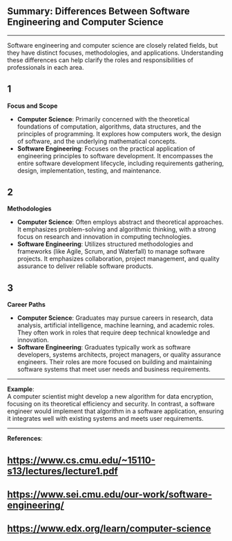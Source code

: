 ## Summary: Differences Between Software Engineering and Computer Science
---  
Software engineering and computer science are closely related fields, but they have distinct focuses, methodologies, and applications. Understanding these differences can help clarify the roles and responsibilities of professionals in each area.

1  
---  
**Focus and Scope**  
- **Computer Science**: Primarily concerned with the theoretical foundations of computation, algorithms, data structures, and the principles of programming. It explores how computers work, the design of software, and the underlying mathematical concepts.
- **Software Engineering**: Focuses on the practical application of engineering principles to software development. It encompasses the entire software development lifecycle, including requirements gathering, design, implementation, testing, and maintenance.

2  
---  
**Methodologies**  
- **Computer Science**: Often employs abstract and theoretical approaches. It emphasizes problem-solving and algorithmic thinking, with a strong focus on research and innovation in computing technologies.
- **Software Engineering**: Utilizes structured methodologies and frameworks (like Agile, Scrum, and Waterfall) to manage software projects. It emphasizes collaboration, project management, and quality assurance to deliver reliable software products.

3  
---  
**Career Paths**  
- **Computer Science**: Graduates may pursue careers in research, data analysis, artificial intelligence, machine learning, and academic roles. They often work in roles that require deep technical knowledge and innovation.
- **Software Engineering**: Graduates typically work as software developers, systems architects, project managers, or quality assurance engineers. Their roles are more focused on building and maintaining software systems that meet user needs and business requirements.

---  
**Example**:  
A computer scientist might develop a new algorithm for data encryption, focusing on its theoretical efficiency and security. In contrast, a software engineer would implement that algorithm in a software application, ensuring it integrates well with existing systems and meets user requirements.

---  
**References**:  
## https://www.cs.cmu.edu/~15110-s13/lectures/lecture1.pdf  
## https://www.sei.cmu.edu/our-work/software-engineering/  
## https://www.edx.org/learn/computer-science